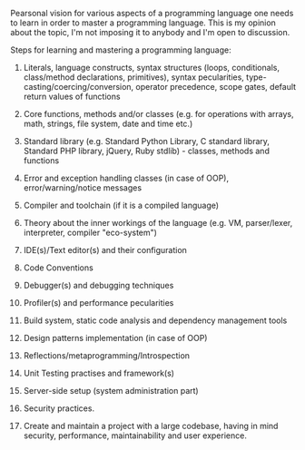 Pearsonal vision for various aspects of a programming language one needs to learn in order to
master a programming language. This is my opinion about the topic, I'm not imposing it to
anybody and I'm open to discussion.

Steps for learning and mastering a programming language:

1. Literals, language constructs, syntax structures (loops, conditionals, class/method
	declarations, primitives), syntax pecularities, type-casting/coercing/conversion,
	operator precedence, scope gates, default return values of functions
2. Core functions, methods and/or classes (e.g. for operations with arrays, math, strings,
   file system, date and time etc.)
3. Standard library (e.g. Standard Python Library, C standard library,
	Standard PHP library, jQuery, Ruby stdlib) -
    classes, methods and functions
4. Error and exception handling classes (in case of OOP), error/warning/notice messages
5. Compiler and toolchain (if it is a compiled language)
6. Theory about the inner workings of the language (e.g. VM, parser/lexer,
	interpreter, compiler "eco-system")
7. IDE(s)/Text editor(s) and their configuration
8. Code Conventions
9. Debugger(s) and debugging techniques
10. Profiler(s) and performance pecularities
11. Build system, static code analysis and dependency management tools
12. Design patterns implementation (in case of OOP)
14. Reflections/metaprogramming/Introspection
15. Unit Testing practises and framework(s)
16. Server-side setup (system administration part)
17. Security practices.

18. Create and maintain a project with a large codebase,
having in mind security, performance, maintainability
and user experience.
